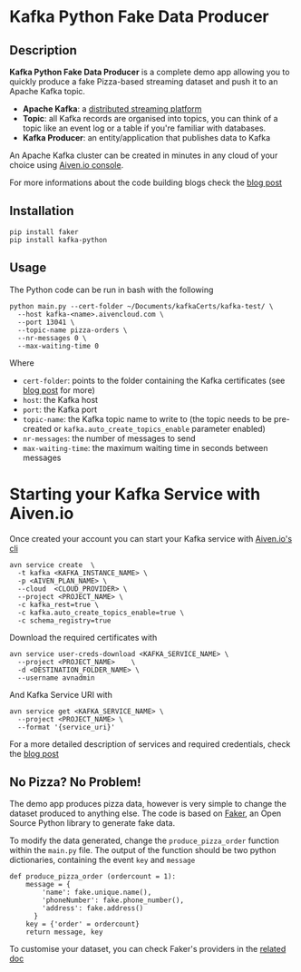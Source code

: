 # Kafka Python Fake Data Producer

## Description

**Kafka Python Fake Data Producer** is a complete demo app allowing you to quickly produce a fake Pizza-based streaming dataset and push it to an Apache Kafka topic.

* **Apache Kafka**: a [distributed streaming platform](https://kafka.apache.org/)
* **Topic**: all Kafka records are organised into topics, you can think of a topic like an event log or a table if you're familiar with databases.
* **Kafka Producer**: an entity/application that publishes data to Kafka

An Apache Kafka cluster can be created in minutes in any cloud of your choice using [Aiven.io console](https://console.aiven.io/signup?utm_source=github&utm_medium=organic&utm_campaign=blog_art&utm_content=post).

For more informations about the code building blogs check the [blog post](blogs.aiven.io)


## Installation

```
pip install faker
pip install kafka-python
```

## Usage

The Python code can be run in bash with the following

```
python main.py --cert-folder ~/Documents/kafkaCerts/kafka-test/ \
  --host kafka-<name>.aivencloud.com \
  --port 13041 \
  --topic-name pizza-orders \
  --nr-messages 0 \
  --max-waiting-time 0
```
Where
* `cert-folder`: points to the folder containing the Kafka certificates (see [blog post]() for more)
* `host`: the Kafka host
* `port`: the Kafka port
* `topic-name`: the Kafka topic name to write to (the topic needs to be pre-created or `kafka.auto_create_topics_enable` parameter enabled)
* `nr-messages`: the number of messages to send
* `max-waiting-time`: the maximum waiting time in seconds between messages

# Starting your Kafka Service with Aiven.io

Once created your account you can start your Kafka service with [Aiven.io's cli](https://github.com/aiven/aiven-client)

```
avn service create  \
  -t kafka <KAFKA_INSTANCE_NAME> \
  -p <AIVEN_PLAN_NAME> \
  --cloud  <CLOUD_PROVIDER> \
  --project <PROJECT_NAME> \
  -c kafka_rest=true \
  -c kafka.auto_create_topics_enable=true \
  -c schema_registry=true
```

Download the required certificates with
```
avn service user-creds-download <KAFKA_SERVICE_NAME> \
  --project <PROJECT_NAME>    \
  -d <DESTINATION_FOLDER_NAME> \
  --username avnadmin
```
And Kafka Service URI with

```
avn service get <KAFKA_SERVICE_NAME> \
  --project <PROJECT_NAME> \
  --format '{service_uri}'
```
For a more detailed description of services and required credentials, check the [blog post](blogs.aiven.io)

## No Pizza? No Problem!

The demo app produces pizza data, however is very simple to change the dataset produced to anything else.
The code is based on [Faker](https://faker.readthedocs.io/en/master/), an Open Source Python library to generate fake data.

To modify the data generated, change the `produce_pizza_order` function within the `main.py` file. The output of the function should be two python dictionaries, containing the event `key` and `message`

```
def produce_pizza_order (ordercount = 1):
    message = {
        'name': fake.unique.name(),
        'phoneNumber': fake.phone_number(),
        'address': fake.address()
      }
    key = {'order' = ordercount}
    return message, key
```

To customise your dataset, you can check Faker's providers in the [related doc](https://faker.readthedocs.io/en/master/providers.html)
